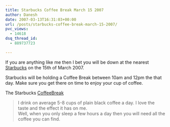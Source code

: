 ```yaml
---
title: Starbucks Coffee Break March 15 2007
author: Danesh
date: 2007-03-13T16:31:03+00:00
url: /posts/starbucks-coffee-break-march-15-2007/
pvc_views:
  - 14618
dsq_thread_id:
  - 889737723

---
```

If you are anything like me then I bet you will be down at the nearest [Starbucks][1] on the 15th of March 2007.

Starbucks will be holding a Coffee Break between 10am and 12pm the that day. Make sure you get there on time to enjoy your cup of coffee.

The Starbucks [CoffeeBreak][2]

> I drink on average 5-8 cups of plain black coffee a day. I love the taste and the effect it has on me.  
> Well, when you only sleep a few hours a day then you will need all the coffee you can find.

 [1]: http://starbucks.com.my
 [2]: http://starbucks.com.my/en-US/_Worlds+Best+Coffee/Starbucks+Coffee+Break.htm